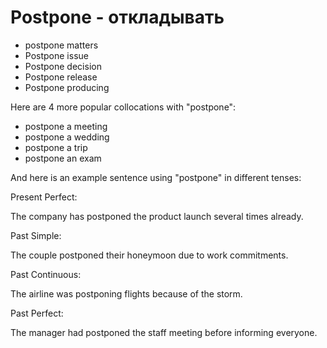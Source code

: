 # Postpone - откладывать

- postpone matters
- Postpone issue
- Postpone decision
- Postpone release
- Postpone producing

Here are 4 more popular collocations with "postpone":

- postpone a meeting
- postpone a wedding
- postpone a trip
- postpone an exam

And here is an example sentence using "postpone" in different tenses:

Present Perfect:

The company has postponed the product launch several times already.

Past Simple:

The couple postponed their honeymoon due to work commitments.

Past Continuous:

The airline was postponing flights because of the storm.

Past Perfect:

The manager had postponed the staff meeting before informing everyone.
